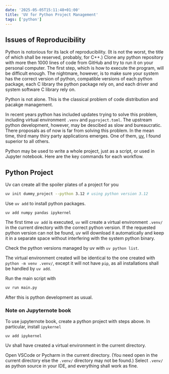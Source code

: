 ```yaml
---
date: '2025-05-05T15:11:48+01:00'
title: 'UV for Python Project Management'
tags: ['python']
---
```


## Issues of Reproducibility

Python is notorious for its lack of reproducibility.
(It is not the worst, the title of which shall be reserved, probably, for C++.)
Clone any python repository with more then 1000 lines of code from GitHub and try to run it on your personal computer.
The first step, which is how to execute the program, will be difficult enough.
The nightmare, however, is to make sure your system has the correct version of python, compatible versions of each python package, each C library the python package rely on, and each driver and system software C library rely on.

Python is not alone.
This is the classical problem of code distribution and pacakge management. 

In recent years python has included updates trying to solve this problem, including virtual environment `.venv` and `pyproject.toml`. 
The upstream python development, however, may be descibed as slow and bureaucratic.
There proposals as of now is far from solving this problem.
In the mean time, third many thiry party applications emerges. 
One of them, [uv](https://docs.astral.sh/uv/), I found superior to all others.

Python may be used to write a whole project, just as a script, or used in Jupyter notebook.
Here are the key commands for each workflow.

## Python Project

Uv can create all the spoiler plates of a project for you 

```bash
uv init dummy_project --python 3.12 # using python version 3.12
```

Use `uv add` to install python packages.

```
uv add numpy pandas ipykernel
```

The first time `uv add` is executed, `uv` will create a virtual environment `.venv/` in the current directory with the correct python version.
If the requested python version can not be found, uv will download it automatically and keep it in a separate space without interfering with the system python binary.

Check the python versions managed by uv with `uv python list`.

The virtual environment created will be identical to the one created with `python -m venv .venv/`, except it will not have `pip`, as all installations shall be handled by `uv add`.

Run the main script with 

```bash
uv run main.py
```

After this is python development as usual.

### Note on Jupyternote book

To use jupyternote book, create a python project with steps above. 
In particular, install `ipykernel`

```
uv add ipykernel
```

Uv shall have created a virtual environment in the current directory. 

Open VSCode or Pycharm in the current directory. (You need open in the current directory else the `.venv/` directory may not be found.)
Select `.venv/` as python source in your IDE, and everything shall work as fine.

